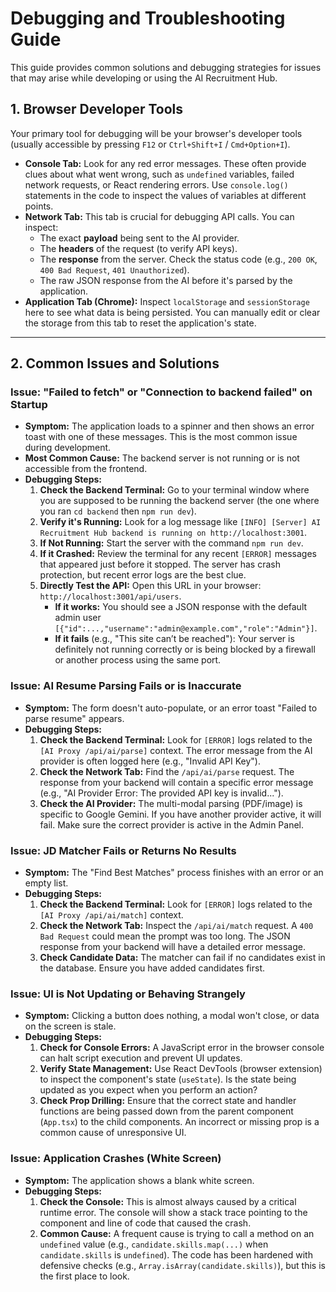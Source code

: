 
# Debugging and Troubleshooting Guide

This guide provides common solutions and debugging strategies for issues that may arise while developing or using the AI Recruitment Hub.

## 1. Browser Developer Tools

Your primary tool for debugging will be your browser's developer tools (usually accessible by pressing `F12` or `Ctrl+Shift+I` / `Cmd+Option+I`).

-   **Console Tab:** Look for any red error messages. These often provide clues about what went wrong, such as `undefined` variables, failed network requests, or React rendering errors. Use `console.log()` statements in the code to inspect the values of variables at different points.
-   **Network Tab:** This tab is crucial for debugging API calls. You can inspect:
    -   The exact **payload** being sent to the AI provider.
    -   The **headers** of the request (to verify API keys).
    -   The **response** from the server. Check the status code (e.g., `200 OK`, `400 Bad Request`, `401 Unauthorized`).
    -   The raw JSON response from the AI before it's parsed by the application.
-   **Application Tab (Chrome):** Inspect `localStorage` and `sessionStorage` here to see what data is being persisted. You can manually edit or clear the storage from this tab to reset the application's state.

---

## 2. Common Issues and Solutions

### Issue: "Failed to fetch" or "Connection to backend failed" on Startup

-   **Symptom:** The application loads to a spinner and then shows an error toast with one of these messages. This is the most common issue during development.
-   **Most Common Cause:** The backend server is not running or is not accessible from the frontend.
-   **Debugging Steps:**
    1.  **Check the Backend Terminal:** Go to your terminal window where you are supposed to be running the backend server (the one where you ran `cd backend` then `npm run dev`).
    2.  **Verify it's Running:** Look for a log message like `[INFO] [Server] AI Recruitment Hub backend is running on http://localhost:3001`.
    3.  **If Not Running:** Start the server with the command `npm run dev`.
    4.  **If it Crashed:** Review the terminal for any recent `[ERROR]` messages that appeared just before it stopped. The server has crash protection, but recent error logs are the best clue.
    5.  **Directly Test the API:** Open this URL in your browser: `http://localhost:3001/api/users`.
        -   **If it works:** You should see a JSON response with the default admin user `[{"id":...,"username":"admin@example.com","role":"Admin"}]`.
        -   **If it fails** (e.g., "This site can’t be reached"): Your server is definitely not running correctly or is being blocked by a firewall or another process using the same port.

### Issue: AI Resume Parsing Fails or is Inaccurate

-   **Symptom:** The form doesn't auto-populate, or an error toast "Failed to parse resume" appears.
-   **Debugging Steps:**
    1.  **Check the Backend Terminal:** Look for `[ERROR]` logs related to the `[AI Proxy /api/ai/parse]` context. The error message from the AI provider is often logged here (e.g., "Invalid API Key").
    2.  **Check the Network Tab:** Find the `/api/ai/parse` request. The response from your backend will contain a specific error message (e.g., "AI Provider Error: The provided API key is invalid...").
    3.  **Check the AI Provider:** The multi-modal parsing (PDF/image) is specific to Google Gemini. If you have another provider active, it will fail. Make sure the correct provider is active in the Admin Panel.

### Issue: JD Matcher Fails or Returns No Results

-   **Symptom:** The "Find Best Matches" process finishes with an error or an empty list.
-   **Debugging Steps:**
    1.  **Check the Backend Terminal:** Look for `[ERROR]` logs related to the `[AI Proxy /api/ai/match]` context.
    2.  **Check the Network Tab:** Inspect the `/api/ai/match` request. A `400 Bad Request` could mean the prompt was too long. The JSON response from your backend will have a detailed error message.
    3.  **Check Candidate Data:** The matcher can fail if no candidates exist in the database. Ensure you have added candidates first.

### Issue: UI is Not Updating or Behaving Strangely

-   **Symptom:** Clicking a button does nothing, a modal won't close, or data on the screen is stale.
-   **Debugging Steps:**
    1.  **Check for Console Errors:** A JavaScript error in the browser console can halt script execution and prevent UI updates.
    2.  **Verify State Management:** Use React DevTools (browser extension) to inspect the component's state (`useState`). Is the state being updated as you expect when you perform an action?
    3.  **Check Prop Drilling:** Ensure that the correct state and handler functions are being passed down from the parent component (`App.tsx`) to the child components. An incorrect or missing prop is a common cause of unresponsive UI.

### Issue: Application Crashes (White Screen)

-   **Symptom:** The application shows a blank white screen.
-   **Debugging Steps:**
    1.  **Check the Console:** This is almost always caused by a critical runtime error. The console will show a stack trace pointing to the component and line of code that caused the crash.
    2.  **Common Cause:** A frequent cause is trying to call a method on an `undefined` value (e.g., `candidate.skills.map(...)` when `candidate.skills` is `undefined`). The code has been hardened with defensive checks (e.g., `Array.isArray(candidate.skills)`), but this is the first place to look.
